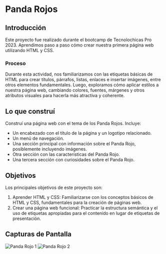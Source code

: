 # Panda Rojos

## Introducción
Este proyecto fue realizado durante el bootcamp de Tecnolochicas Pro 2023. Aprendimos paso a paso cómo crear nuestra primera página web utilizando HTML y CSS.

### Proceso
Durante esta actividad, nos familiarizamos con las etiquetas básicas de HTML para crear títulos, párrafos, listas, enlaces e insertar imágenes, entre otros elementos fundamentales. Luego, exploramos cómo aplicar estilos a nuestra página web, cambiando colores, fuentes, márgenes y otros atributos visuales para hacerla más atractiva y coherente.

## Lo que construí
Construí una página web con el tema de los Panda Rojos. Incluye:
- Un encabezado con el título de la página y un logotipo relacionado.
- Un menú de navegación.
- Una sección principal con información sobre el Panda Rojo, posiblemente incluyendo imágenes.
- Otra sección con las características del Panda Rojo.
- Una tercera sección con curiosidades sobre el Panda Rojo.

## Objetivos
Los principales objetivos de este proyecto son:
1. Aprender HTML y CSS: Familiarizarse con los conceptos básicos de HTML y CSS, fundamentales para la creación de páginas web.
2. Crear una página web funcional: Practicar la estructura semántica y el uso de etiquetas apropiadas para el contenido en lugar de etiquetas de presentación.

## Capturas de Pantalla
![Panda Rojo 1](https://github.com/samantha09s/PandaRojo/assets/140031528/199e7f1a-1f65-4f01-8a13-8c06b632ea5c)
![Panda Rojo 2](https://github.com/samantha09s/PandaRojo/assets/140031528/10c33717-62c6-4901-bb5f-834230c4dcdc)
